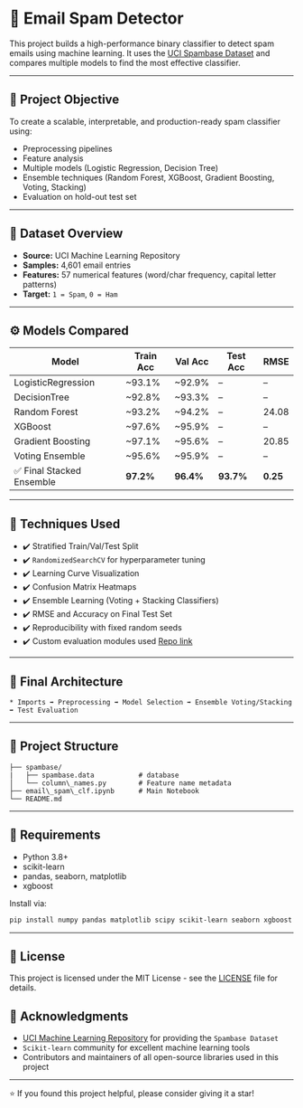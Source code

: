 # 📧 Email Spam Detector

This project builds a high-performance binary classifier to detect spam emails using machine learning. It uses the [UCI Spambase Dataset](https://archive.ics.uci.edu/dataset/94/spambase) and compares multiple models to find the most effective classifier.

---

## 🧠 Project Objective

To create a scalable, interpretable, and production-ready spam classifier using:
- Preprocessing pipelines
- Feature analysis
- Multiple models (Logistic Regression, Decision Tree)
- Ensemble techniques (Random Forest, XGBoost, Gradient Boosting, Voting, Stacking)
- Evaluation on hold-out test set

---

## 📂 Dataset Overview

- **Source:** UCI Machine Learning Repository  
- **Samples:** 4,601 email entries  
- **Features:** 57 numerical features (word/char frequency, capital letter patterns)  
- **Target:** `1 = Spam`, `0 = Ham`

---

## ⚙️ Models Compared

| Model              | Train Acc | Val Acc | Test Acc | RMSE    |
|-------------------|-----------|---------|----------|---------|
| LogisticRegression| ~93.1%    | ~92.9%  | –        | –       |
| DecisionTree       | ~92.8%   | ~93.3%  | –        | –       |
| Random Forest      | ~93.2%   | ~94.2%  | –        | 24.08   |
| XGBoost            | ~97.6%   | ~95.9%  | –        | –       |
| Gradient Boosting  | ~97.1%   | ~95.6%  | –        | 20.85   |
| Voting Ensemble    | ~95.6%   | ~95.9%  | –        | –       |
| ✅ Final Stacked Ensemble | **97.2%** | **96.4%** | **93.7%** | **0.25** |

---

## 🧪 Techniques Used

- ✔️ Stratified Train/Val/Test Split  
- ✔️ `RandomizedSearchCV` for hyperparameter tuning  
- ✔️ Learning Curve Visualization  
- ✔️ Confusion Matrix Heatmaps  
- ✔️ Ensemble Learning (Voting + Stacking Classifiers)  
- ✔️ RMSE and Accuracy on Final Test Set  
- ✔️ Reproducibility with fixed random seeds
- ✔️ Custom evaluation modules used [Repo link](https://github.com/mayukhchatterjee7029/my_debuggers)

---

## 🧩 Final Architecture

```
* Imports ➡️ Preprocessing ➡️ Model Selection ➡️ Ensemble Voting/Stacking ➡️ Test Evaluation
```

---
## 🧃 Project Structure

```
├── spambase/
|   ├── spambase.data           # database
│   └── column\_names.py        # Feature name metadata
├── email\_spam\_clf.ipynb      # Main Notebook
└── README.md
```

---
## 📌 Requirements

* Python 3.8+
* scikit-learn
* pandas, seaborn, matplotlib
* xgboost

Install via:

```bash
pip install numpy pandas matplotlib scipy scikit-learn seaborn xgboost
```

---
## 📄 License

This project is licensed under the MIT License - see the [LICENSE](LICENSE) file for details.

## 🙏 Acknowledgments

- [UCI Machine Learning Repository](https://archive.ics.uci.edu/) for providing the `Spambase Dataset`
- `Scikit-learn` community for excellent machine learning tools
- Contributors and maintainers of all open-source libraries used in this project

---

⭐ If you found this project helpful, please consider giving it a star!
